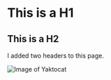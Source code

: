 # This is a H1
## This is a H2

I added two headers to this page.

![Image of Yaktocat](https://octodex.github.com/images/yaktocat.png)
